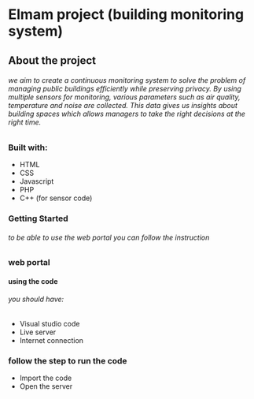 

# Elmam project (building monitoring system)

## About the project
###### we aim to create a continuous monitoring system to solve the problem of managing public buildings efficiently while preserving privacy. By using multiple sensors for monitoring, various parameters such as air quality, temperature and noise are collected. This data gives us insights about building spaces which allows managers to take the right decisions at the right time.

### Built with:
 * HTML
 * CSS
 * Javascript
 * PHP
 * C++ (for sensor code)


### Getting Started
###### to be able to use the web portal you can follow the instruction

### web portal 
#### using the code
###### you should have:
* Visual studio code
* Live server
* Internet connection

### follow the step to run the code 
* Import the code 
* Open the server
